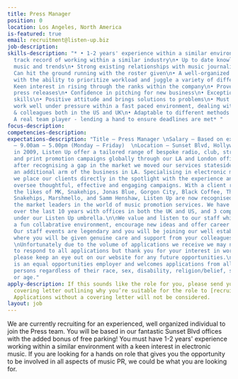 ```yaml
---
title: Press Manager
position: 0
location: Los Angeles, North America
is-featured: true
email: recruitment@listen-up.biz
job-description: 
skills-description: "* • 1-2 years' experience within a similar environment\n• A proven
  track record of working within a similar industry\n• Up to date knowledge of Electronic
  music and trends\n• Strong existing relationships with music journalists and contacts\n•
  Can hit the ground running with the roster given\n• A well-organized individual
  with the ability to prioritize workload and juggle a variety of different tasks\n•
  Keen interest in rising through the ranks within the company\n• Proven well written
  press releases\n• Confidence in pitching for new business\n• Exceptional Management
  skills\n• Positive attitude and brings solutions to problems\n• Must be able to
  work well under pressure within a fast paced environment, dealing with Directors
  & colleagues both in the US and UK\n• Adaptable to different methods of working\n•
  A real team player - lending a hand to ensure deadlines are met* "
focus-description: 
competencies-description: 
expectations-description: "Title — Press Manager \nSalary — Based on experience  \nHours
  — 9.00am – 5.00pm (Monday – Friday)  \nLocation — Sunset Blvd, Hollywood \n\nEstablished
  in 2009, Listen Up offer a tailored range of bespoke radio, club, streaming, online
  and print promotion campaigns globally through our LA and London offices. In 2014
  after recognising a gap in the market we moved our services stateside and opened
  an additional arm of the business in LA. Specialising in electronic music and events,
  we place our clients directly in the spotlight with the experience and knowhow to
  oversee thoughtful, effective and engaging campaigns. With a client roster boasting
  the likes of MK, Snakehips, Jonas Blue, Gorgon City, Black Coffee, Theophilus London,
  Snakehips, Marshmello, and Samm Henshaw, Listen Up are now recognised as one of
  the market leaders in the world of music promotion services. We have grown massively
  over the last 10 years with offices in both the UK and US, and 3 companies working
  under our Listen Up umbrella.\n\nWe value and listen to our staff whilst maintaining
  a fun collabrative environment, encourage new ideas and offer career progression.
  Our staff events are legendary and you will be joining our well established team
  where you will be given genuine care and support from your colleagues and Directors.
  \nUnfortunately due to the volume of applications we receive we may not be able
  to respond to all applications but thank you for your interest in working with us,
  please keep an eye out on our website for any future opportunities.\n\nListen Up
  is an equal opportunities employer and welcomes applications from all suitably qualified
  persons regardless of their race, sex, disability, religion/belief, sexual orientation
  or age."
apply-description: If this sounds like the role for you, please send your email and
  covering letter outlining why you’re suitable for the role to [recruitment@listen-up.biz](mailto:recruitment@listen-up.biz).
  Applications without a covering letter will not be considered.
layout: job
---
```


We are currently recruiting for an experienced, well organized individual to join the Press team. You will be based in our fantastic Sunset Blvd offices with the added bonus of free parking! You must have 1-2 years' experience working within a similar environment with a keen interest in electronic music. If you are looking for a hands on role that gives you the opportunity to be involved in all aspects of music PR, we could be what you are looking for.